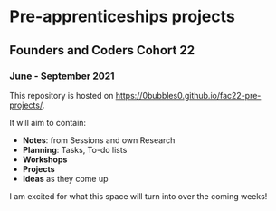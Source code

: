 # Pre-apprenticeships projects

## Founders and Coders Cohort 22

### June - September 2021

This repository is hosted on <https://0bubbles0.github.io/fac22-pre-projects/>.

It will aim to contain:

* **Notes**: from Sessions and own Research 
* **Planning**: Tasks, To-do lists 
* **Workshops**
* **Projects**
* **Ideas** as they come up

I am excited for what this space will turn into over the coming weeks!
